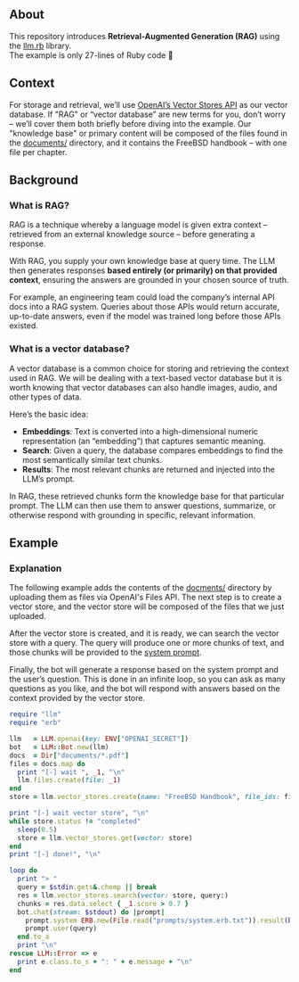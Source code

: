 ## About

This repository introduces **Retrieval-Augmented Generation (RAG)**
using the [llm.rb](https://github.com/llmrb/llm) library. <br> The example
is only 27-lines of Ruby code 🫡

## Context

For storage and retrieval, we’ll use [OpenAI’s Vector Stores API](https://platform.openai.com/docs/api-reference/vector-stores)
as our vector database. If "RAG" or “vector database” are new terms
for you, don’t worry &ndash; we’ll cover them both briefly before
diving into the example. Our "knowledge base" or primary content
will be composed of the files found in the
[documents/](documents/)
directory, and it contains the FreeBSD handbook &ndash;
with one file per chapter.


## Background

### What is RAG?

RAG is a technique whereby a language model is given
extra context &ndash; retrieved from an external knowledge
source &ndash; before generating a response.

With RAG, you supply your own knowledge base at query time.
The LLM then generates responses **based entirely (or primarily)
on that provided context**, ensuring the answers are grounded in your
chosen source of truth.

For example, an engineering team could load the company’s internal
API docs into a RAG system. Queries about those APIs would return
accurate, up-to-date answers, even if the model was trained long
before those APIs existed.

### What is a vector database?

A vector database is a common choice for storing and retrieving
the context used in RAG. We will be dealing with a text-based vector
database but it is worth knowing that vector databases can also
handle images, audio, and other types of data.

Here’s the basic idea:
- **Embeddings**: Text is converted into a high-dimensional numeric
                  representation (an “embedding”) that captures
                  semantic meaning.
- **Search**: Given a query, the database compares embeddings to
              find the most semantically similar text chunks.
- **Results**: The most relevant chunks are returned and injected
               into the LLM’s prompt.

In RAG, these retrieved chunks form the knowledge base for that
particular prompt. The LLM can then use them to answer questions,
summarize, or otherwise respond with grounding in specific,
relevant information.

## Example

### Explanation

The following example adds the contents of the [docments/](documents/)
directory by uploading them as files via OpenAI's Files API. The next
step is to create a vector store, and the vector store will be composed
of the files that we just uploaded.

After the vector store is created, and it is ready, we can search the
vector store with a query. The query will produce one or more chunks of
text, and those chunks will be provided to the [system prompt](prompts/system.erb.txt).

Finally, the bot will generate a response based on the system prompt
and the user’s question. This is done in an infinite loop, so you can
ask as many questions as you like, and the bot will respond with
answers based on the context provided by the vector store.

```ruby
require "llm"
require "erb"

llm   = LLM.openai(key: ENV["OPENAI_SECRET"])
bot   = LLM::Bot.new(llm)
docs  = Dir["documents/*.pdf"]
files = docs.map do
  print "[-] wait ", _1, "\n"
  llm.files.create(file: _1)
end
store = llm.vector_stores.create(name: "FreeBSD Handbook", file_ids: files.map(&:id))

print "[-] wait vector store", "\n"
while store.status != "completed"
  sleep(0.5)
  store = llm.vector_stores.get(vector: store)
end
print "[-] done!", "\n"

loop do
  print "> "
  query = $stdin.gets&.chomp || break
  res = llm.vector_stores.search(vector: store, query:)
  chunks = res.data.select { _1.score > 0.7 }
  bot.chat(stream: $stdout) do |prompt|
    prompt.system ERB.new(File.read("prompts/system.erb.txt")).result(binding)
    prompt.user(query)
  end.to_a
  print "\n"
rescue LLM::Error => e
  print e.class.to_s + ": " + e.message + "\n"
end
```